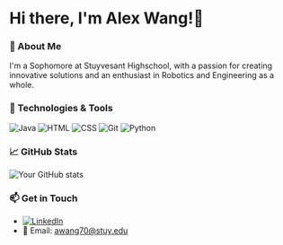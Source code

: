# Hi there, I'm Alex Wang!👋 
### 🚀 About Me
I'm a Sophomore at Stuyvesant Highschool, with a passion for creating innovative solutions and an enthusiast in Robotics and Engineering as a whole.

### 🔧 Technologies & Tools
![Java](https://img.shields.io/badge/-Java-333?style=flat&logo=java)
![HTML](https://img.shields.io/badge/-HTML-333?style=flat&logo=html5)
![CSS](https://img.shields.io/badge/-CSS-333?style=flat&logo=css3)
![Git](https://img.shields.io/badge/-Git-333?style=flat&logo=git)
![Python](https://img.shields.io/badge/-Python-333?style=flat&logo=python)

<!-- Add more as needed -->

### 📈 GitHub Stats
![Your GitHub stats](https://github-readme-stats.vercel.app/api?username=alex-wanger&show_icons=true&theme=radical)

### 📫 Get in Touch
- [![LinkedIn](https://img.shields.io/badge/-LinkedIn-0077B5?style=flat&logo=LinkedIn&logoColor=white)](https://www.linkedin.com/in/alex-wang-b23097314/)
- 📧 Email: [awang70@stuy.edu](mailto:awang70@stuy.edu)

